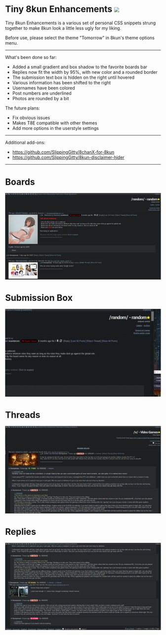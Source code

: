 # Tiny 8kun Enhancements [![](https://img.shields.io/badge/install%20with-stylus-006666?style=flat-square)](https://raw.githubusercontent.com/SlippingGitty/Tiny-8kun-Enhancements/main/T8E.user.css)
Tiny 8kun Enhancements is a various set of personal CSS snippets strung together to make 8kun look a little less ugly for my liking. 

Before use, please select the theme "Tomorrow" in 8kun's theme options menu.
___
What's been done so far: 

* Added a small gradient and box shadow to the favorite boards bar
* Replies now fit the width by 95%, with new color and a rounded border
* The submission text box is hidden on the right until hovered
* Various information has been shifted to the right
* Usernames have been colored 
* Post numbers are underlined
* Photos are rounded by a bit

The future plans:

* Fix obvious issues
* Makes T8E compatible with other themes
* Add more options in the userstyle settings
___

Additional add-ons:

* https://github.com/SlippingGitty/8chanX-for-8kun
* https://github.com/SlippingGitty/8kun-disclaimer-hider
___

# Boards
![screenshot](https://raw.githubusercontent.com/SlippingGitty/Tiny-8kun-Enhancements/main/screenshots/after.png)

# Submission Box
![screenshot](https://raw.githubusercontent.com/SlippingGitty/Tiny-8kun-Enhancements/main/screenshots/post.gif) 

# Threads
![screenshot](https://raw.githubusercontent.com/SlippingGitty/Tiny-8kun-Enhancements/main/screenshots/post.png) 

# Replies
![screenshot](https://raw.githubusercontent.com/SlippingGitty/Tiny-8kun-Enhancements/main/screenshots/replies.png) 
